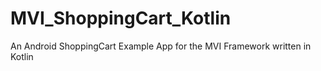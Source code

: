 # MVI_ShoppingCart_Kotlin
An Android ShoppingCart Example App for the MVI Framework written in Kotlin
